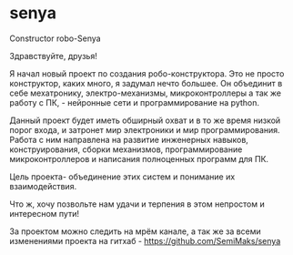 # senya
Constructor robo-Senya

Здравствуйте, друзья!

Я начал новый проект по создания робо-конструктора.
Это не просто конструктор, каких много, я задумал нечто большее.
Он объединит в себе мехатронику, электро-механизмы, микроконтроллеры а так же работу с ПК, - нейронные сети и программирование на python.

Данный проект будет иметь обширный охват и в то же время низкой порог входа, и затронет мир электроники и мир программирования.
Работа с ним направлена на развитие инженерных навыков, конструирования, сборки механизмов, программирование микроконтроллеров и написания полноценных программ для ПК. 

Цель проекта- объединение этих систем и понимание их взаимодействия.

Что ж, хочу позвольте нам удачи и терпения в этом непростом и интересном пути!

За проектом можно следить на мрём канале, а так же за всеми изменениями проекта на гитхаб - https://github.com/SemiMaks/senya

